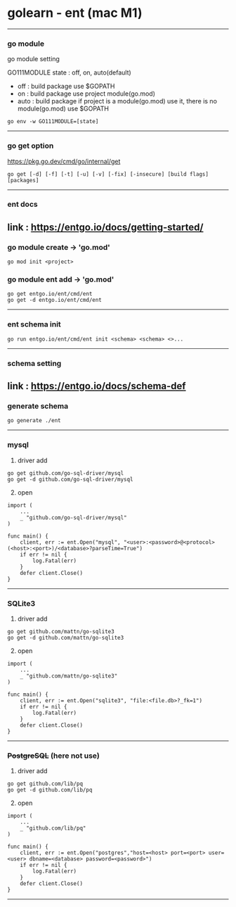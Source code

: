 # golearn - ent (mac M1)
-----

### go module
go module setting

GO111MODULE state : off, on, auto(default)
- off  : build package use $GOPATH
- on   : build package use project module(go.mod)
- auto : build package if project is a module(go.mod) use it, there is no module(go.mod) use $GOPATH
```
go env -w GO111MODULE=[state]
```
-----

### go get option
https://pkg.go.dev/cmd/go/internal/get

```
go get [-d] [-f] [-t] [-u] [-v] [-fix] [-insecure] [build flags] [packages]
```
-----
### ent docs
link : https://entgo.io/docs/getting-started/ 
-----
### go module create -> 'go.mod'
```
go mod init <project>
```

### go module ent add -> 'go.mod'
```
go get entgo.io/ent/cmd/ent
go get -d entgo.io/ent/cmd/ent
```
-----
### ent schema init
```
go run entgo.io/ent/cmd/ent init <schema> <schema> <>...
```
-----
### schema setting
link : https://entgo.io/docs/schema-def
-----
### generate schema
```
go generate ./ent
```
-----
### mysql
1. driver add
```
go get github.com/go-sql-driver/mysql
go get -d github.com/go-sql-driver/mysql
```
2. open
```
import (
    ...
    _ "github.com/go-sql-driver/mysql"
)

func main() {
    client, err := ent.Open("mysql", "<user>:<password>@<protocol>(<host>:<port>)/<database>?parseTime=True")
    if err != nil {
        log.Fatal(err)
    }
    defer client.Close()
}
```
-----
### SQLite3
1. driver add
```
go get github.com/mattn/go-sqlite3
go get -d github.com/mattn/go-sqlite3
```

2. open
```
import (
    ...
    _ "github.com/mattn/go-sqlite3"
)

func main() {
    client, err := ent.Open("sqlite3", "file:<file.db>?_fk=1")
    if err != nil {
        log.Fatal(err)
    }
    defer client.Close()
}
```
-----
### ~~PostgreSQL~~ (here not use)
1. driver add
```
go get github.com/lib/pq
go get -d github.com/lib/pq
```

2. open
```
import (
    ...
    _ "github.com/lib/pq"
)

func main() {
    client, err := ent.Open("postgres","host=<host> port=<port> user=<user> dbname=<database> password=<password>")
    if err != nil {
        log.Fatal(err)
    }
    defer client.Close()
}
```
-----
